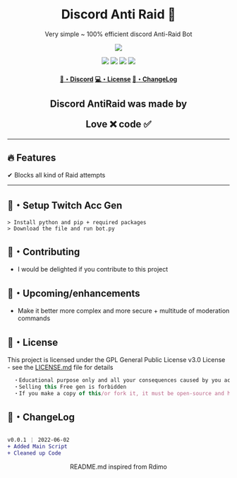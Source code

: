 <h1 align="center">
  Discord Anti Raid 🤖
</h1>

<p align="center">
  Very simple ~ 100% efficient discord Anti-Raid Bot
</p>

<p align="center"> 
  <kbd>
<img src="https://cdn.discordapp.com/attachments/981718844664082513/982006265171546213/red_discord.jpg"></img>
  </kbd>
</p>

<p align="center">
  <img src="https://img.shields.io/github/languages/top/xtekky/Discord-AntiRaid?style=flat-square" </a>
  <img src="https://img.shields.io/github/last-commit/xtekky/Discord-AntiRaid?style=flat-square" </a>
  <img src="https://img.shields.io/github/stars/xtekkyDiscord-AntiRaid?color=7F9DE0&label=Stars&style=flat-square" </a>
  <img src="https://img.shields.io/github/forks/xtekky/Discord-AntiRaid?color=7F9DE0&label=Forks&style=flat-square" </a>
</p>

<h4 align="center">
  <a href="https://discord.gg">🌌・Discord</a>
  <a href="https://github.com/xtekky/Discord-AntiRaid#license">💻・License</a>
  <a href="https://github.com/xtekky/Discord-AntiRaidn#changelog">📜・ChangeLog</a>
</h4>

<h2 align="center">
  Discord AntiRaid was made by

Love ❌ code ✅

</h2>

---

## :fire: Features

✔ Blocks all kind of Raid attempts

---

## 🚀・Setup Twitch Acc Gen

```sh-session
> Install python and pip + required packages
> Download the file and run bot.py
```

## 🤝・Contributing

- I would be delighted if you contribute to this project

## 🎉・Upcoming/enhancements

- Make it better more complex and more secure + multitude of moderation commands

## 📄・License

This project is licensed under the GPL General Public License v3.0 License - see the [LICENSE.md](./LICENSE) file for details
```js
  ・Educational purpose only and all your consequences caused by you actions is your responsibility
  ・Selling this Free gen is forbidden
  ・If you make a copy of this/or fork it, it must be open-source and have credits linking to this repo
```

## 💭・ChangeLog

```diff

v0.0.1 ⋮ 2022-06-02
+ Added Main Script
+ Cleaned up Code
```

<p align="center">
  README.md inspired from Rdimo
</p>
